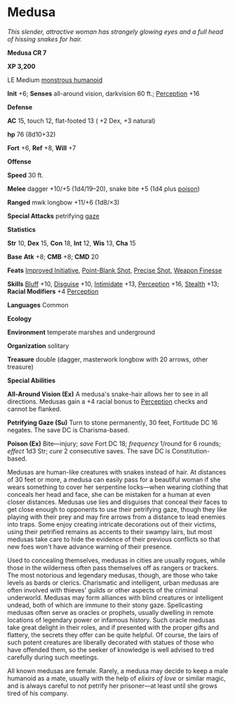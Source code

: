 # Medusa

_This slender, attractive woman has strangely glowing eyes and a full head of hissing snakes for hair._

**Medusa CR 7**

**XP 3,200**

LE Medium [monstrous humanoid](creatureTypes#_monstrous-humanoid)

**Init** +6; **Senses** all-around vision, darkvision 60 ft.; [Perception](../skills/perception#_perception) +16

**Defense**

**AC** 15, touch 12, flat-footed 13 ( +2 Dex, +3 natural)

**hp** 76 (8d10+32)

**Fort** +6, **Ref** +8, **Will** +7

**Offense**

**Speed** 30 ft.

**Melee** dagger +10/+5 (1d4/19–20), snake bite +5 (1d4 plus [poison](universalMonsterRules#_poison))

**Ranged** mwk longbow +11/+6 (1d8/×3)

**Special Attacks** petrifying [gaze](universalMonsterRules#_gaze)

**Statistics**

**Str** 10, **Dex** 15, **Con** 18, **Int** 12, **Wis** 13, **Cha** 15

**Base**  **Atk** +8; **CMB** +8; **CMD** 20

**Feats** [Improved Initiative](../feats#_improved-initiative), [Point-Blank Shot](../feats#_point-blank-shot), [Precise Shot](../feats#_precise-shot), [Weapon Finesse](../feats#_weapon-finesse)

**Skills** [Bluff](../skills/bluff#_bluff) +10, [Disguise](../skills/disguise#_disguise) +10, [Intimidate](../skills/intimidate#_intimidate) +13, [Perception](../skills/perception#_perception) +16, [Stealth](../skills/stealth#_stealth) +13; **Racial Modifiers** +4 [Perception](../skills/perception#_perception)

**Languages** Common

**Ecology**

**Environment** temperate marshes and underground

**Organization** solitary

**Treasure** double (dagger, masterwork longbow with 20 arrows, other treasure)

**Special Abilities**

**All-Around Vision (Ex)** A medusa's snake-hair allows her to see in all directions. Medusas gain a +4 racial bonus to [Perception](../skills/perception#_perception) checks and cannot be flanked.

**Petrifying Gaze (Su)** Turn to stone permanently, 30 feet, Fortitude DC 16 negates. The save DC is Charisma-based.

**Poison (Ex)** Bite—injury; _save_ Fort DC 18; _frequency_ 1/round for 6 rounds; _effect_ 1d3 Str; _cure_ 2 consecutive saves. The save DC is Constitution-based.

Medusas are human-like creatures with snakes instead of hair. At distances of 30 feet or more, a medusa can easily pass for a beautiful woman if she wears something to cover her serpentine locks—when wearing clothing that conceals her head and face, she can be mistaken for a human at even closer distances. Medusas use lies and disguises that conceal their faces to get close enough to opponents to use their petrifying gaze, though they like playing with their prey and may fire arrows from a distance to lead enemies into traps. Some enjoy creating intricate decorations out of their victims, using their petrified remains as accents to their swampy lairs, but most medusas take care to hide the evidence of their previous conflicts so that new foes won't have advance warning of their presence.

Used to concealing themselves, medusas in cities are usually rogues, while those in the wilderness often pass themselves off as rangers or trackers. The most notorious and legendary medusas, though, are those who take levels as bards or clerics. Charismatic and intelligent, urban medusas are often involved with thieves' guilds or other aspects of the criminal underworld. Medusas may form alliances with blind creatures or intelligent undead, both of which are immune to their stony gaze. Spellcasting medusas often serve as oracles or prophets, usually dwelling in remote locations of legendary power or infamous history. Such oracle medusas take great delight in their roles, and if presented with the proper gifts and flattery, the secrets they offer can be quite helpful. Of course, the lairs of such potent creatures are liberally decorated with statues of those who have offended them, so the seeker of knowledge is well advised to tred carefully during such meetings.

All known medusas are female. Rarely, a medusa may decide to keep a male humanoid as a mate, usually with the help of _elixirs of love_ or similar magic, and is always careful to not petrify her prisoner—at least until she grows tired of his company.

